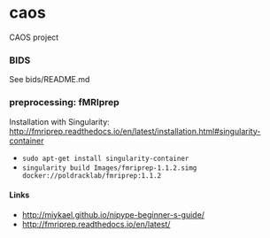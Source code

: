 # caos
CAOS project


### BIDS

See bids/README.md


### preprocessing: fMRIprep


Installation with Singularity: http://fmriprep.readthedocs.io/en/latest/installation.html#singularity-container

- `sudo apt-get install singularity-container`
- `singularity build Images/fmriprep-1.1.2.simg docker://poldracklab/fmriprep:1.1.2`


#### Links

- http://miykael.github.io/nipype-beginner-s-guide/
- http://fmriprep.readthedocs.io/en/latest/
